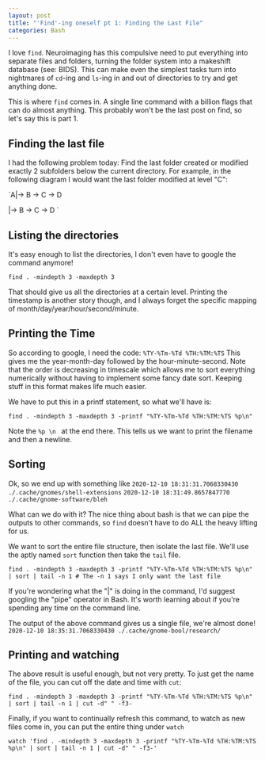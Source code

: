 ```yaml
---
layout: post
title: "'Find'-ing oneself pt 1: Finding the Last File"
categories: Bash
---
```

I love `find`. Neuroimaging has this compulsive need to put everything into separate files and folders, turning the folder system into a makeshift database (see: BIDS). This can make even the simplest tasks turn into nightmares of `cd`-ing and `ls`-ing in and out of directories to try and get anything done. 

This is where `find` comes in. A single line command with a billion flags that can do almost anything. This probably won't be the last post on find, so let's say this is part 1. 

## Finding the last file

I had the following problem today: Find the last folder created or modified exactly 2 subfolders below the current directory.
For example, in the following diagram I would want the last folder modified at level "C":

`A|-> B -> C -> D

  |-> B -> C -> D `


## Listing the directories

It's easy enough to list the directories, I don't even have to google the command anymore!

`find . -mindepth 3 -maxdepth 3`

That should give us all the directories at a certain level. Printing the timestamp is another story though, and I always forget the specific mapping of month/day/year/hour/second/minute.

## Printing the Time

So according to google, I need the code: `%TY-%Tm-%Td %TH:%TM:%TS`
This gives me the year-month-day followed by the hour-minute-second. Note that the order is decreasing in timescale which allows me to sort everything numerically without having to implement some fancy date sort. Keeping stuff in this format makes life much easier. 

We have to put this in a printf statement, so what we'll have is:

`find . -mindepth 3 -maxdepth 3 -printf "%TY-%Tm-%Td %TH:%TM:%TS %p\n"`

Note the `%p \n ` at the end there. This tells us we want to print the filename and then a newline. 

## Sorting 

Ok, so we end up with something like 
`2020-12-10 18:31:31.7068330430 ./.cache/gnomes/shell-extensions`
`2020-12-10 18:31:49.8657847770 ./.cache/gnome-software/bleh` 

What can we do with it? The nice thing about bash is that we can pipe the outputs to other commands, so `find` doesn't have to do ALL the heavy lifting for us. 

We want to sort the entire file structure, then isolate the last file. We'll use the aptly named `sort` function then take the `tail` file. 

`find . -mindepth 3 -maxdepth 3 -printf "%TY-%Tm-%Td %TH:%TM:%TS %p\n" | sort | tail -n 1 # The -n 1 says I only want the last file`

If you're wondering what the \"\|\" is doing in the command, I'd suggest googling the "pipe" operator in Bash. It's worth learning about if you're spending any time on the command line. 

The output of the above command gives us a single file, we're almost done!
`2020-12-10 18:35:31.7068330430 ./.cache/gnome-bool/research/` 


## Printing and watching

The above result is useful enough, but not very pretty. To just get the name of the file, you can cut off the date and time with `cut`:

`find . -mindepth 3 -maxdepth 3 -printf "%TY-%Tm-%Td %TH:%TM:%TS %p\n" | sort | tail -n 1 | cut -d" " -f3-`

Finally, if you want to continually refresh this command, to watch as new files come in, you can put the entire thing under `watch`

`watch 'find . -mindepth 3 -maxdepth 3 -printf "%TY-%Tm-%Td %TH:%TM:%TS %p\n" | sort | tail -n 1 | cut -d" " -f3-'`


